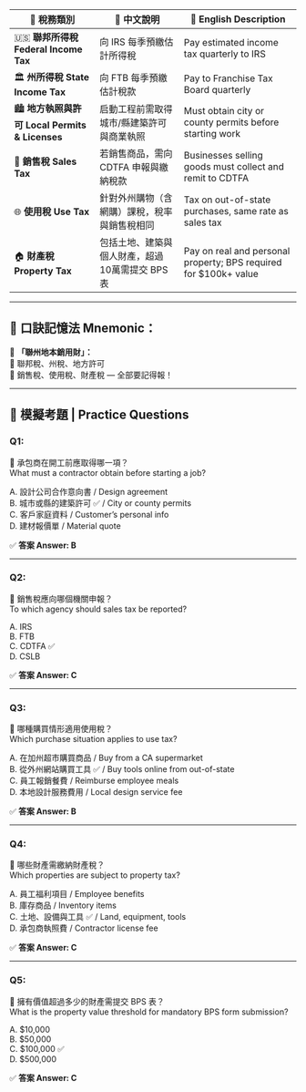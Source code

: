 | 🧾 稅務類別                                  | 📝 中文說明                     | 📘 English Description                                           |
| ---------------------------------------- | --------------------------- | ---------------------------------------------------------------- |
| 🇺🇸 **聯邦所得稅 Federal Income Tax**        | 向 IRS 每季預繳估計所得稅             | Pay estimated income tax quarterly to IRS                        |
| 🏛️ **州所得稅 State Income Tax**            | 向 FTB 每季預繳估計稅款              | Pay to Franchise Tax Board quarterly                             |
| 🏙️ **地方執照與許可 Local Permits & Licenses** | 启動工程前需取得城市/縣建築許可與商業執照       | Must obtain city or county permits before starting work          |
| 🧾 **銷售稅 Sales Tax**                     | 若銷售商品，需向 CDTFA 申報與繳納稅款      | Businesses selling goods must collect and remit to CDTFA         |
| 🌐 **使用稅 Use Tax**                       | 針對外州購物（含網購）課稅，稅率與銷售稅相同      | Tax on out-of-state purchases, same rate as sales tax            |
| 🏠 **財產稅 Property Tax**                  | 包括土地、建築與個人財產，超過10萬需提交 BPS 表 | Pay on real and personal property; BPS required for $100k+ value |

---

## 🧠 口訣記憶法 Mnemonic：

🎯 **「聯州地本銷用財」：**  
🔹 聯邦稅、州稅、地方許可  
🔹 銷售稅、使用稅、財產稅 — 全部要記得報！

---

## 📝 模擬考題 | Practice Questions

### Q1:

📌 承包商在開工前應取得哪一項？  
What must a contractor obtain before starting a job?

A. 設計公司合作意向書 / Design agreement  
B. 城市或縣的建築許可 ✅ / City or county permits  
C. 客戶家庭資料 / Customer’s personal info  
D. 建材報價單 / Material quote

✅ **答案 Answer: B**

---

### Q2:

📌 銷售稅應向哪個機關申報？  
To which agency should sales tax be reported?

A. IRS  
B. FTB  
C. CDTFA ✅  
D. CSLB

✅ **答案 Answer: C**

---

### Q3:

📌 哪種購買情形適用使用稅？  
Which purchase situation applies to use tax?

A. 在加州超市購買商品 / Buy from a CA supermarket  
B. 從外州網站購買工具 ✅ / Buy tools online from out-of-state  
C. 員工報銷餐費 / Reimburse employee meals  
D. 本地設計服務費用 / Local design service fee

✅ **答案 Answer: B**

---

### Q4:

📌 哪些財產需繳納財產稅？  
Which properties are subject to property tax?

A. 員工福利項目 / Employee benefits  
B. 庫存商品 / Inventory items  
C. 土地、設備與工具 ✅ / Land, equipment, tools  
D. 承包商執照費 / Contractor license fee

✅ **答案 Answer: C**

---

### Q5:

📌 擁有價值超過多少的財產需提交 BPS 表？  
What is the property value threshold for mandatory BPS form submission?

A. $10,000  
B. $50,000  
C. $100,000 ✅  
D. $500,000

✅ **答案 Answer: C**